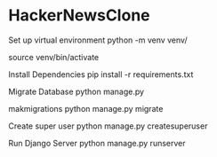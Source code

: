 # HackerNewsClone


Set up virtual environment python -m venv venv/ 

source venv/bin/activate

Install Dependencies pip install -r requirements.txt

Migrate Database python manage.py

makmigrations python manage.py migrate

Create super user python manage.py createsuperuser

Run Django Server python manage.py runserver
